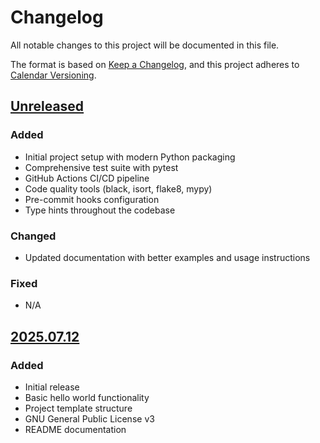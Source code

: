 # Changelog

<!-- markdownlint-disable MD024 -->

All notable changes to this project will be documented in this file.

The format is based on [Keep a Changelog](https://keepachangelog.com/en/1.0.0/),
and this project adheres to [Calendar Versioning](https://calver.org/).

## [Unreleased]

### Added
- Initial project setup with modern Python packaging
- Comprehensive test suite with pytest
- GitHub Actions CI/CD pipeline
- Code quality tools (black, isort, flake8, mypy)
- Pre-commit hooks configuration
- Type hints throughout the codebase

### Changed
- Updated documentation with better examples and usage instructions

### Fixed
- N/A

## [2025.07.12]

### Added
- Initial release
- Basic hello world functionality
- Project template structure
- GNU General Public License v3
- README documentation

[Unreleased]: https://github.com/JacobPEvans/python-template/compare/v2025.07.12...HEAD
[2025.07.12]: https://github.com/JacobPEvans/python-template/releases/tag/v2025.07.12
